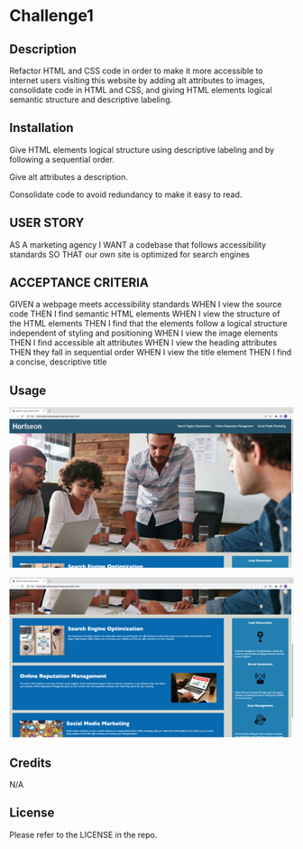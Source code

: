 # Challenge1

## Description

Refactor HTML and CSS code in order to make it more accessible to internet users visiting this website by adding alt attributes to images, consolidate code in HTML and CSS, and giving HTML elements logical semantic structure and descriptive labeling. 

## Installation

Give HTML elements logical structure using descriptive labeling and by following a sequential order.

Give alt attributes a description.

Consolidate code to avoid redundancy to make it easy to read.

## USER STORY

AS A marketing agency
I WANT a codebase that follows accessibility standards
SO THAT our own site is optimized for search engines

## ACCEPTANCE CRITERIA

GIVEN a webpage meets accessibility standards
WHEN I view the source code
THEN I find semantic HTML elements
WHEN I view the structure of the HTML elements
THEN I find that the elements follow a logical structure independent of styling and positioning
WHEN I view the image elements
THEN I find accessible alt attributes
WHEN I view the heading attributes
THEN they fall in sequential order
WHEN I view the title element
THEN I find a concise, descriptive title

## Usage

![view of top of seo webpage](assets/images/Challenge.1.png)

![view of bottom of seo webpage](assets/images/Challenge%201.png)

## Credits

N/A

## License

Please refer to the LICENSE in the repo.